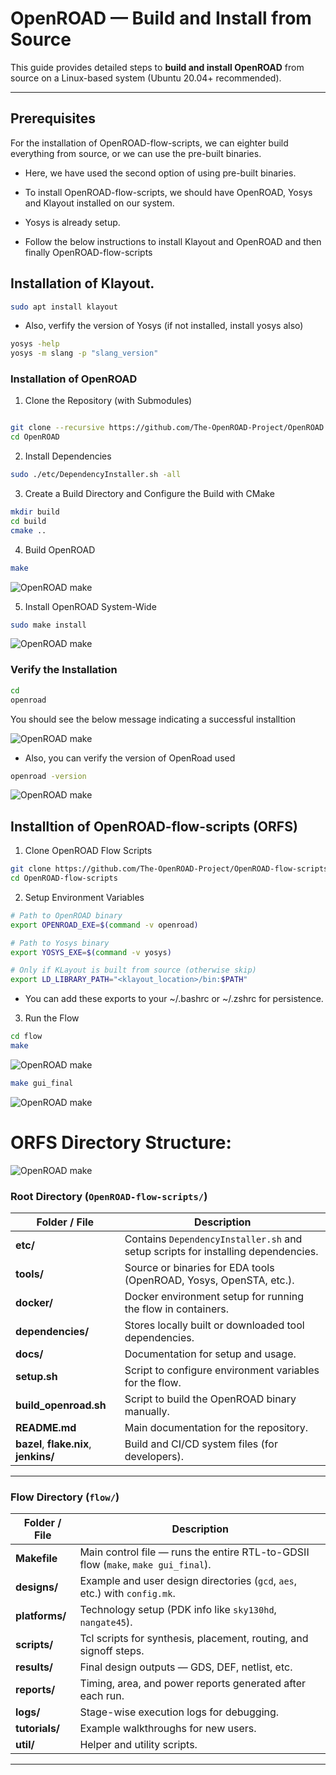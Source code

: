 # OpenROAD — Build and Install from Source

This guide provides detailed steps to **build and install OpenROAD** from source on a Linux-based system (Ubuntu 20.04+ recommended).

---


## Prerequisites

For the installation of OpenROAD-flow-scripts, we can eighter build everything from source, or we can use the pre-built binaries.
- Here, we have used the second option of using pre-built binaries.
- To install OpenROAD-flow-scripts, we should have OpenROAD, Yosys and Klayout installed on our system.

- Yosys is already setup.

- Follow the below instructions to install Klayout and OpenROAD and then finally OpenROAD-flow-scripts

## Installation of Klayout.
```bash
sudo apt install klayout
```

- Also, verfify the version of Yosys (if not installed, install yosys also)
```bash
yosys -help
yosys -m slang -p "slang_version"
```


### Installation of OpenROAD

1. Clone the Repository (with Submodules)

```bash

git clone --recursive https://github.com/The-OpenROAD-Project/OpenROAD.git
cd OpenROAD

```

2. Install Dependencies

```bash
sudo ./etc/DependencyInstaller.sh -all
```

3. Create a Build Directory and Configure the Build with CMake

```bash
mkdir build
cd build
cmake ..
```

4. Build OpenROAD
```bash
make
```
![OpenROAD make](images/ORmake.png)  



5. Install OpenROAD System-Wide
```bash
sudo make install
```
![OpenROAD make](images/ORmake_install.png)  


### Verify the Installation

```bash
cd 
openroad
```
You should see the below message indicating a successful installtion

![OpenROAD make](images/open_road.png)  

- Also, you can verify the version of OpenRoad used
```bash
openroad -version
```
![OpenROAD make](images/open_road_version.png)  


## Installtion of OpenROAD-flow-scripts (ORFS)

1. Clone OpenROAD Flow Scripts

```bash
git clone https://github.com/The-OpenROAD-Project/OpenROAD-flow-scripts.git
cd OpenROAD-flow-scripts
```

2. Setup Environment Variables

```bash
# Path to OpenROAD binary
export OPENROAD_EXE=$(command -v openroad)

# Path to Yosys binary
export YOSYS_EXE=$(command -v yosys)

# Only if KLayout is built from source (otherwise skip)
export LD_LIBRARY_PATH="<klayout_location>/bin:$PATH"
```

- You can add these exports to your ~/.bashrc or ~/.zshrc for persistence.


3. Run the Flow

```bash
cd flow
make
```

![OpenROAD make](images/make.png)  

```bash
make gui_final
```

![OpenROAD make](images/make_gui_final.png)  


# ORFS Directory Structure:

![OpenROAD make](images/dir.png)  

### Root Directory (`OpenROAD-flow-scripts/`)

| Folder / File | Description |
|----------------|--------------|
| **etc/** | Contains `DependencyInstaller.sh` and setup scripts for installing dependencies. |
| **tools/** | Source or binaries for EDA tools (OpenROAD, Yosys, OpenSTA, etc.). |
| **docker/** | Docker environment setup for running the flow in containers. |
| **dependencies/** | Stores locally built or downloaded tool dependencies. |
| **docs/** | Documentation for setup and usage. |
| **setup.sh** | Script to configure environment variables for the flow. |
| **build_openroad.sh** | Script to build the OpenROAD binary manually. |
| **README.md** | Main documentation for the repository. |
| **bazel**, **flake.nix**, **jenkins/** | Build and CI/CD system files (for developers). |

---

### Flow Directory (`flow/`)

| Folder / File | Description |
|----------------|-------------|
| **Makefile** | Main control file — runs the entire RTL-to-GDSII flow (`make`, `make gui_final`). |
| **designs/** | Example and user design directories (`gcd`, `aes`, etc.) with `config.mk`. |
| **platforms/** | Technology setup (PDK info like `sky130hd`, `nangate45`). |
| **scripts/** | Tcl scripts for synthesis, placement, routing, and signoff steps. |
| **results/** | Final design outputs — GDS, DEF, netlist, etc. |
| **reports/** | Timing, area, and power reports generated after each run. |
| **logs/** | Stage-wise execution logs for debugging. |
| **tutorials/** | Example walkthroughs for new users. |
| **util/** | Helper and utility scripts. |

---